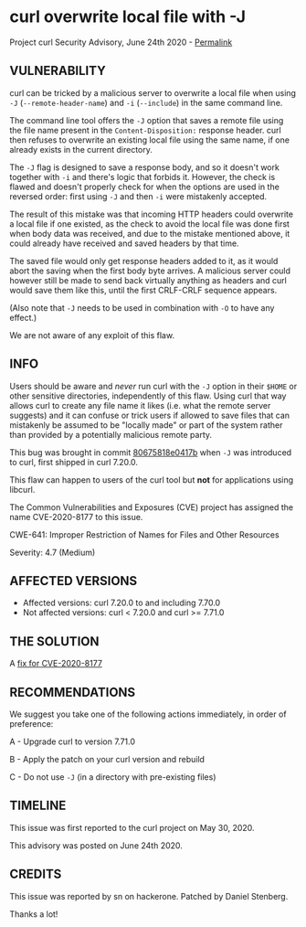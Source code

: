 curl overwrite local file with -J
=================================

Project curl Security Advisory, June 24th 2020 -
[Permalink](https://www.curl.se/docs/CVE-2020-8177.html)

VULNERABILITY
-------------

curl can be tricked by a malicious server to overwrite a local file when using
`-J` (`--remote-header-name`) and `-i` (`--include`) in the same command line.

The command line tool offers the `-J` option that saves a remote file using
the file name present in the `Content-Disposition:` response header. curl then
refuses to overwrite an existing local file using the same name, if one
already exists in the current directory.

The `-J` flag is designed to save a response body, and so it doesn't work
together with `-i` and there's logic that forbids it. However, the check is
flawed and doesn't properly check for when the options are used in the
reversed order: first using `-J` and then `-i` were mistakenly accepted.

The result of this mistake was that incoming HTTP headers could overwrite a
local file if one existed, as the check to avoid the local file was done first
when body data was received, and due to the mistake mentioned above, it could
already have received and saved headers by that time.

The saved file would only get response headers added to it, as it would abort
the saving when the first body byte arrives. A malicious server could however
still be made to send back virtually anything as headers and curl would save
them like this, until the first CRLF-CRLF sequence appears.

(Also note that `-J` needs to be used in combination with `-O` to have any
effect.)

We are not aware of any exploit of this flaw.

INFO
----

Users should be aware and *never* run curl with the `-J` option in their
`$HOME` or other sensitive directories, independently of this flaw. Using curl
that way allows curl to create any file name it likes (i.e. what the remote
server suggests) and it can confuse or trick users if allowed to save files
that can mistakenly be assumed to be "locally made" or part of the system
rather than provided by a potentially malicious remote party.

This bug was brought in commit
[80675818e0417b](https://github.com/curl/curl/commit/80675818e0417b) when `-J`
was introduced to curl, first shipped in curl 7.20.0.

This flaw can happen to users of the curl tool but **not** for applications
using libcurl.

The Common Vulnerabilities and Exposures (CVE) project has assigned the name
CVE-2020-8177 to this issue.

CWE-641: Improper Restriction of Names for Files and Other Resources

Severity: 4.7 (Medium)

AFFECTED VERSIONS
-----------------

- Affected versions: curl 7.20.0 to and including 7.70.0
- Not affected versions: curl < 7.20.0 and curl >= 7.71.0

THE SOLUTION
------------

A [fix for CVE-2020-8177](https://github.com/curl/curl/commit/8236aba58542c5f.patch)

RECOMMENDATIONS
--------------

We suggest you take one of the following actions immediately, in order of
preference:

 A - Upgrade curl to version 7.71.0

 B - Apply the patch on your curl version and rebuild

 C - Do not use `-J` (in a directory with pre-existing files)

TIMELINE
--------

This issue was first reported to the curl project on May 30, 2020.

This advisory was posted on June 24th 2020.

CREDITS
-------

This issue was reported by sn on hackerone. Patched by Daniel Stenberg.

Thanks a lot!
